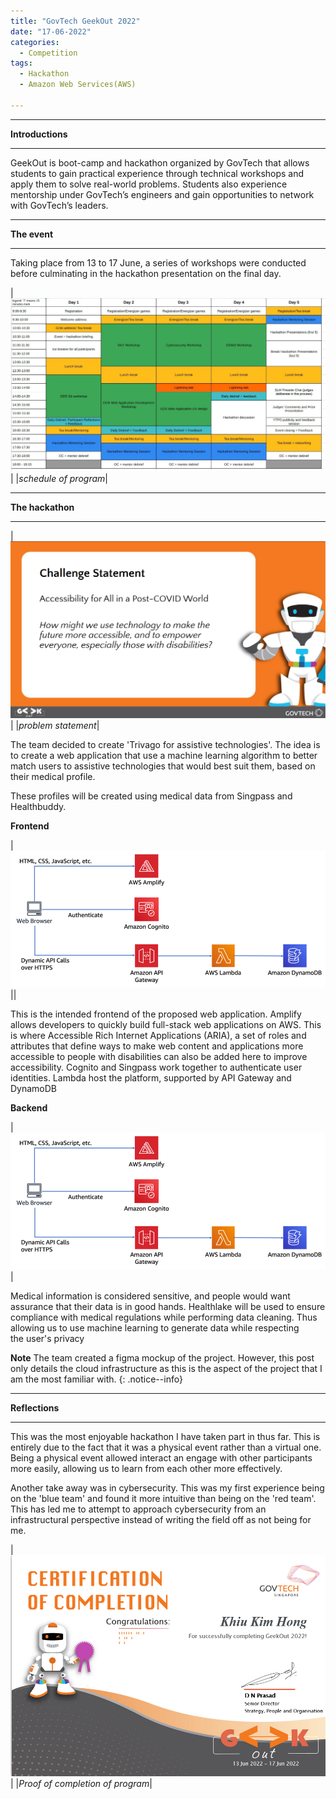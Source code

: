 ```yaml
---
title: "GovTech GeekOut 2022"
date: "17-06-2022"
categories:
  - Competition
tags:
  - Hackathon
  - Amazon Web Services(AWS)

---
```


***

<strong>Introductions</strong>

***

GeekOut is boot-camp and hackathon organized by GovTech that allows students to gain practical experience through technical workshops and apply them to solve real-world problems. Students also experience mentorship under GovTech’s engineers and gain opportunities to network with GovTech’s leaders.

***

<strong>The event</strong>

***

Taking place from 13 to 17 June, a series of workshops were conducted before culminating in the hackathon presentation on the final day.

|![schedule](/assets/images/Hackathon-GovTech-GeekOut-2022/schedule.png)|
|<em>schedule of program</em>|


***

<strong>The hackathon</strong>

***

|![problem statement](/assets/images/Hackathon-GovTech-GeekOut-2022/Problem.png)|
|<em>problem statement</em>|

The team decided to create 'Trivago for assistive technologies'. The idea is to create a web application that use a machine learning algorithm to better match users to assistive technologies that would best suit them, based on their medical profile.

These profiles will be created using medical data from Singpass and Healthbuddy.

<strong>Frontend</strong>

|![Frontend](/assets/images/Hackathon-GovTech-GeekOut-2022/Frontend.png)||

This is the intended frontend of the proposed web application. Amplify allows developers to quickly build full-stack web applications on AWS. This is where Accessible Rich Internet Applications (ARIA), a set of roles and attributes that define ways to make web content and applications more accessible to people with disabilities can also be added here to improve accessibility. Cognito and Singpass work together to authenticate user identities. Lambda host the platform, supported by API Gateway and DynamoDB

<strong>Backend</strong>

|![Frontend](/assets/images/Hackathon-GovTech-GeekOut-2022/Frontend.png)|

Medical information is considered sensitive, and people would want assurance that their data is in good hands. Healthlake will be used to ensure compliance with medical regulations while performing data cleaning. Thus allowing us to use machine learning to generate data while respecting the user's privacy

**Note** The team created a figma mockup of the project. However, this post only details the cloud infrastructure as this is the aspect of the project that I am the most familiar with.
{: .notice--info}

***

<strong>Reflections</strong>

***

This was the most enjoyable hackathon I have taken part in thus far. This is entirely due to the fact that it was a physical event rather than a virtual one. Being a physical event allowed interact an engage with other participants more easily, allowing us to learn from each other more effectively.

Another take away was in cybersecurity. This was my first experience being on the 'blue team' and found it more intuitive than being on the 'red team'. This has led me to attempt to approach cybersecurity from an infrastructural perspective instead of writing the field off as not being for me. 

|![proof](/assets/images/Hackathon-GovTech-GeekOut-2022/KhiuKimHong_GeekOutCert.png)|
|<em>Proof of completion of program</em>|